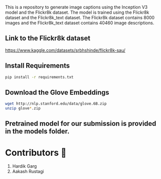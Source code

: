 This is a repository to generate image captions using the Inception V3 model and the Flickr8k dataset. The model is trained using the Flickr8k dataset and the Flickr8k_text dataset. The Flickr8k dataset contains 8000 images and the Flickr8k_text dataset contains 40460 image descriptions.
## Link to the Flickr8k dataset

https://www.kaggle.com/datasets/srbhshinde/flickr8k-sau/

## Install Requirements

```bash
pip install -r requirements.txt
```

## Download the Glove Embeddings

```bash
wget http://nlp.stanford.edu/data/glove.6B.zip
unzip glove*.zip
```

## Pretrained model for our submission is provided in the models folder.

# Contributors 🚀

1. Hardik Garg
2. Aakash Rustagi

